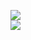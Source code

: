 [![](https://img.shields.io/badge/Made%20With-Github%20Spray-lightgrey.svg?style=for-the-badge&logo=github)](https://github.com/Annihil/github-spray#32370)  
[![](https://i.imgur.com/2DrTn0Z.gif)](https://github.com/Annihil/github-spray)